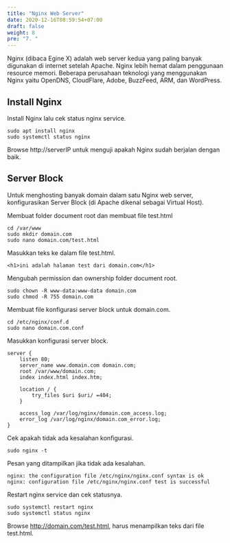 ```yaml
---
title: "Nginx Web Server"
date: 2020-12-16T08:59:54+07:00
draft: false
weight: 8
pre: "7. "
---
```


Nginx (dibaca Egine X) adalah web server kedua yang paling banyak digunakan di internet setelah Apache. Nginx lebih hemat dalam penggunaan resource memori. Beberapa perusahaan teknologi yang menggunakan Nginx yaitu OpenDNS, CloudFlare, Adobe, BuzzFeed, ARM, dan WordPress.

## Install Nginx

Install Nginx lalu cek status nginx service.

```
sudo apt install nginx
sudo systemctl status nginx
```

Browse http://serverIP untuk menguji apakah Nginx sudah berjalan dengan baik.

## Server Block

Untuk menghosting banyak domain dalam satu Nginx web server, konfigurasikan Server Block (di Apache dikenal sebagai Virtual Host).

Membuat folder document root dan membuat file test.html

```
cd /var/www
sudo mkdir domain.com
sudo nano domain.com/test.html
```

Masukkan teks ke dalam file test.html.

```
<h1>ini adalah halaman test dari domain.com</h1>
```

Mengubah permission dan ownership folder document root.

```
sudo chown -R www-data:www-data domain.com
sudo chmod -R 755 domain.com
```

Membuat file konfigurasi server block untuk domain.com.

```
cd /etc/nginx/conf.d
sudo nano domain.com.conf
```

Masukkan konfigurasi server block.

```
server {
    listen 80;
    server_name www.domain.com domain.com;
    root /var/www/domain.com;
    index index.html index.htm;

    location / {
    	try_files $uri $uri/ =404;
    }

    access_log /var/log/nginx/domain.com_access.log;
    error_log /var/log/nginx/domain.com_error.log;
}
```

Cek apakah tidak ada kesalahan konfigurasi.

```
sudo nginx -t
```

Pesan yang ditampilkan jika tidak ada kesalahan.

```
nginx: the configuration file /etc/nginx/nginx.conf syntax is ok
nginx: configuration file /etc/nginx/nginx.conf test is successful
```

Restart nginx service dan cek statusnya.

```
sudo systemctl restart nginx
sudo systemctl status nginx
```

Browse http://domain.com/test.html, harus menampilkan teks dari file test.html.
